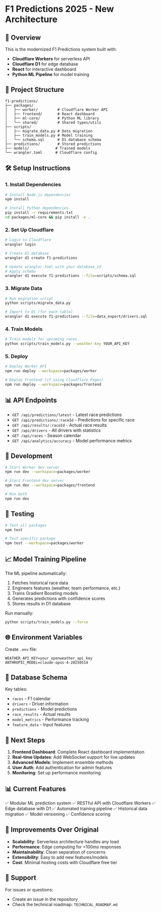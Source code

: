 # F1 Predictions 2025 - New Architecture

## 🚀 Overview

This is the modernized F1 Predictions system built with:
- **Cloudflare Workers** for serverless API
- **Cloudflare D1** for edge database
- **React** for interactive dashboard
- **Python ML Pipeline** for model training

## 📁 Project Structure

```
f1-predictions/
├── packages/
│   ├── worker/         # Cloudflare Worker API
│   ├── frontend/       # React dashboard
│   ├── ml-core/        # Python ML library
│   └── shared/         # Shared types/utils
├── scripts/
│   ├── migrate_data.py # Data migration
│   ├── train_models.py # Model training
│   └── schema.sql      # D1 database schema
├── predictions/        # Stored predictions
├── models/            # Trained models
└── wrangler.toml      # Cloudflare config
```

## 🛠️ Setup Instructions

### 1. Install Dependencies

```bash
# Install Node.js dependencies
npm install

# Install Python dependencies
pip install -r requirements.txt
cd packages/ml-core && pip install -e .
```

### 2. Set Up Cloudflare

```bash
# Login to Cloudflare
wrangler login

# Create D1 database
wrangler d1 create f1-predictions

# Update wrangler.toml with your database_id
# Apply schema
wrangler d1 execute f1-predictions --file=scripts/schema.sql
```

### 3. Migrate Data

```bash
# Run migration script
python scripts/migrate_data.py

# Import to D1 (for each table)
wrangler d1 execute f1-predictions --file=data_export/drivers.sql
```

### 4. Train Models

```bash
# Train models for upcoming races
python scripts/train_models.py --weather-key YOUR_API_KEY
```

### 5. Deploy

```bash
# Deploy Worker API
npm run deploy --workspace=packages/worker

# Deploy Frontend (if using Cloudflare Pages)
npm run deploy --workspace=packages/frontend
```

## 📊 API Endpoints

- `GET /api/predictions/latest` - Latest race predictions
- `GET /api/predictions/:raceId` - Predictions for specific race
- `GET /api/results/:raceId` - Actual race results
- `GET /api/drivers` - All drivers with statistics
- `GET /api/races` - Season calendar
- `GET /api/analytics/accuracy` - Model performance metrics

## 🔧 Development

```bash
# Start Worker dev server
npm run dev --workspace=packages/worker

# Start Frontend dev server
npm run dev --workspace=packages/frontend

# Run both
npm run dev
```

## 🧪 Testing

```bash
# Test all packages
npm test

# Test specific package
npm test --workspace=packages/worker
```

## 📈 Model Training Pipeline

The ML pipeline automatically:
1. Fetches historical race data
2. Engineers features (weather, team performance, etc.)
3. Trains Gradient Boosting models
4. Generates predictions with confidence scores
5. Stores results in D1 database

Run manually:
```bash
python scripts/train_models.py --force
```

## 🌐 Environment Variables

Create `.env` file:
```
WEATHER_API_KEY=your_openweather_api_key
ANTHROPIC_MODEL=claude-opus-4-20250514
```

## 📝 Database Schema

Key tables:
- `races` - F1 calendar
- `drivers` - Driver information
- `predictions` - Model predictions
- `race_results` - Actual results
- `model_metrics` - Performance tracking
- `feature_data` - Input features

## 🚀 Next Steps

1. **Frontend Dashboard**: Complete React dashboard implementation
2. **Real-time Updates**: Add WebSocket support for live updates
3. **Advanced Models**: Implement ensemble methods
4. **User Auth**: Add authentication for admin features
5. **Monitoring**: Set up performance monitoring

## 📊 Current Features

✅ Modular ML prediction system
✅ RESTful API with Cloudflare Workers
✅ Edge database with D1
✅ Automated training pipeline
✅ Historical data migration
✅ Model versioning
✅ Confidence scoring

## 🎯 Improvements Over Original

- **Scalability**: Serverless architecture handles any load
- **Performance**: Edge computing for <100ms responses
- **Maintainability**: Clean separation of concerns
- **Extensibility**: Easy to add new features/models
- **Cost**: Minimal hosting costs with Cloudflare free tier

## 📧 Support

For issues or questions:
- Create an issue in the repository
- Check the technical roadmap: `TECHNICAL_ROADMAP.md`